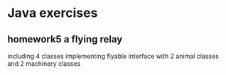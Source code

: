 # Java exercises
## homework5 a flying relay
including 4 classes implementing flyable interface with 2 animal classes and 2 machinery classes
